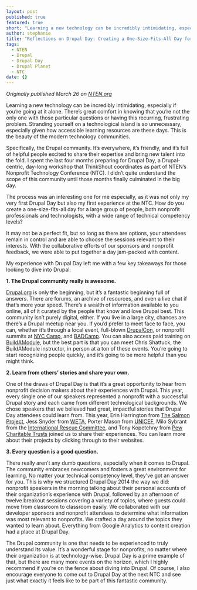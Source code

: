 ```yaml
---
layout: post
published: true
featured: true
short: "Learning a new technology can be incredibly intimidating, especially if you’re going at it alone. There’s great comfort in knowing that you’re not the only one with those particular questions or having this recurring, frustrating problem."
author: stephanie
title: "Reflections on Drupal Day: Creating a One-Size-Fits-All Day for Nonprofit Professionals and Technologists"
tags: 
  - NTEN
  - Drupal
  - Drupal Day
  - Drupal Planet
  - NTC
date: {}
---
```


*Originally published March 26 on [NTEN.org](http://www.nten.org/articles/2014/reflections-on-drupal-day-creating-a-one-size-fits-all-day-for-nonprofit-professionals-and-technologists)*

Learning a new technology can be incredibly intimidating, especially if you’re going at it alone. There’s great comfort in knowing that you’re not the only one with those particular questions or having this recurring, frustrating problem. Stranding yourself on a technological island is so unnecessary, especially given how accessible learning resources are these days. This is the beauty of the modern technology communities.

Specifically, the Drupal community. It’s everywhere, it’s friendly, and it’s full of helpful people excited to share their expertise and bring new talent into the fold. I spent the last four months preparing for Drupal Day, a Drupal-centric, day-long workshop that ThinkShout coordinates as part of NTEN’s Nonprofit Technology Conference (NTC).  I didn’t quite understand the scope of this community until those months finally culminated in the big day.

The process was an interesting one for me especially, as it was not only my very first Drupal Day but also my first experience at the NTC. How do you create a one-size-fits-all day for a large group of people, both nonprofit professionals and technologists, with a wide range of technical competency levels?

It may not be a perfect fit, but so long as there are options, your attendees remain in control and are able to choose the sessions relevant to their interests. With the collaborative efforts of our sponsors and nonprofit feedback, we were able to put together a day jam-packed with content.

My experience with Drupal Day left me with a few key takeaways for those looking to dive into Drupal: 

**1. The Drupal community really is awesome.**

[Drupal.org](http://drupal.org) is only the beginning, but it’s a fantastic beginning full of answers. There are forums, an archive of resources, and even a live chat if that’s more your speed. There’s a wealth of information available to you online, all of it curated by the people that know and love Drupal best. This community isn’t purely digital, either. If you live in a large city, chances are there’s a Drupal meetup near you. If you’d prefer to meet face to face, you can, whether it’s through a local event, full-blown [DrupalCon](https://austin2014.drupal.org/), or nonprofit summits at [NYC Camp](http://www.nyccamp.org/), and [BADCamp](http://2014.badcamp.net/).  You can also access paid training on [BuildAModule](http://buildamodule.com/), but the best part is that you can meet Chris Shattuck, the BuildAModule instructor, in person at a ton of these events. You’re going to start recognizing people quickly, and it’s going to be more helpful than you might think.

**2. Learn from others’ stories and share your own.**

One of the draws of Drupal Day is that it’s a great opportunity to hear from nonprofit decision makers about their experiences with Drupal. This year, every single one of our speakers represented a nonprofit with a successful Drupal story and each came from different technological backgrounds. We chose speakers that we believed had great, impactful stories that Drupal Day attendees could learn from. This year, Erin Harrington from [The Salmon Project](http://www.salmonproject.org/), Jess Snyder from [WETA](http://www.weta.org/), Porter Mason from [UNICEF](http://www.unicefusa.org/), Milo Sybrant from the [International Rescue Committee](http://www.rescue.org/), and Tony Kopetchny from [Pew Charitable Trusts](http://www.rescue.org/) joined us to share their experiences. You can learn more about their projects by clicking through to their websites. 

**3. Every question is a good question.** 

There really aren’t any dumb questions, especially when it comes to Drupal. The community embraces newcomers and fosters a great environment for learning. No matter your technical competency level, they’ve got an answer for you. This is why we structured Drupal Day 2014 the way we did: nonprofit speakers in the morning talking about their personal accounts of their organization’s experience with Drupal, followed by an afternoon of twelve breakout sessions covering a variety of topics, where guests could move from classroom to classroom easily. We collaborated with our developer sponsors and nonprofit attendees to determine what information was most relevant to nonprofits. We crafted a day around the topics they wanted to learn about. Everything from Google Analytics to content creation had a place at Drupal Day.

The Drupal community is one that needs to be experienced to truly understand its value. It’s a wonderful stage for nonprofits, no matter where their organization is at technology-wise. Drupal Day is a prime example of that, but there are many more events on the horizon, which I highly recommend if you’re on the fence about diving into Drupal. Of course, I also encourage everyone to come out to Drupal Day at the next NTC and see just what exactly it feels like to be part of this fantastic community.